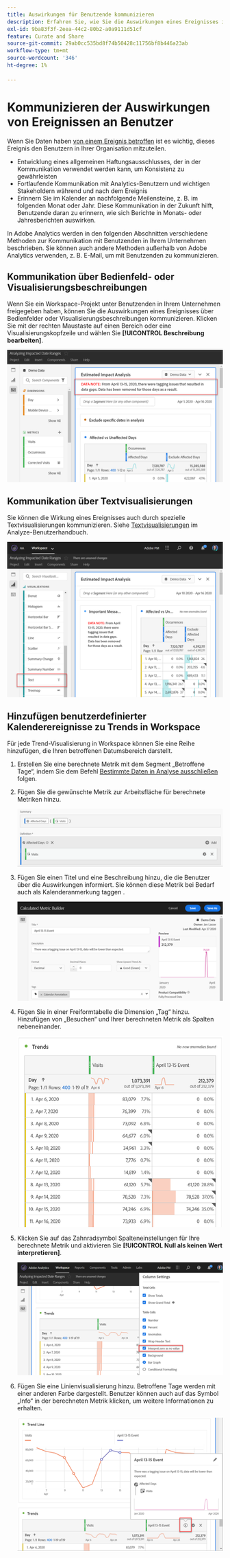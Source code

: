 ```yaml
---
title: Auswirkungen für Benutzende kommunizieren
description: Erfahren Sie, wie Sie die Auswirkungen eines Ereignisses in Ihrem Unternehmen effektiv kommunizieren können.
exl-id: 9ba83f3f-2eea-44c2-80b2-a0a9111d51cf
feature: Curate and Share
source-git-commit: 29ab0cc535bd8f74b50428c11756bf8b446a23ab
workflow-type: tm+mt
source-wordcount: '346'
ht-degree: 1%

---
```


# Kommunizieren der Auswirkungen von Ereignissen an Benutzer

Wenn Sie Daten haben [von einem Ereignis betroffen](overview.md) ist es wichtig, dieses Ereignis den Benutzern in Ihrer Organisation mitzuteilen.

* Entwicklung eines allgemeinen Haftungsausschlusses, der in der Kommunikation verwendet werden kann, um Konsistenz zu gewährleisten
* Fortlaufende Kommunikation mit Analytics-Benutzern und wichtigen Stakeholdern während und nach dem Ereignis
* Erinnern Sie im Kalender an nachfolgende Meilensteine, z. B. im folgenden Monat oder Jahr. Diese Kommunikation in der Zukunft hilft, Benutzende daran zu erinnern, wie sich Berichte in Monats- oder Jahresberichten auswirken.

In Adobe Analytics werden in den folgenden Abschnitten verschiedene Methoden zur Kommunikation mit Benutzenden in Ihrem Unternehmen beschrieben. Sie können auch andere Methoden außerhalb von Adobe Analytics verwenden, z. B. E-Mail, um mit Benutzenden zu kommunizieren.

## Kommunikation über Bedienfeld- oder Visualisierungsbeschreibungen

Wenn Sie ein Workspace-Projekt unter Benutzenden in Ihrem Unternehmen freigegeben haben, können Sie die Auswirkungen eines Ereignisses über Bedienfelder oder Visualisierungsbeschreibungen kommunizieren. Klicken Sie mit der rechten Maustaste auf einen Bereich oder eine Visualisierungskopfzeile und wählen Sie **[!UICONTROL Beschreibung bearbeiten]**.

![Beschreibung des Bedienfelds](assets/panel_description.png)

## Kommunikation über Textvisualisierungen

Sie können die Wirkung eines Ereignisses auch durch spezielle Textvisualisierungen kommunizieren. Siehe [Textvisualisierungen](/help/analyze/analysis-workspace/visualizations/text.md) im Analyze-Benutzerhandbuch.

![Textvisualisierung](assets/text_visualization.png)

## Hinzufügen benutzerdefinierter Kalenderereignisse zu Trends in Workspace

Für jede Trend-Visualisierung in Workspace können Sie eine Reihe hinzufügen, die Ihren betroffenen Datumsbereich darstellt.

1. Erstellen Sie eine berechnete Metrik mit dem Segment „Betroffene Tage“, indem Sie dem Befehl [Bestimmte Daten in Analyse ausschließen](segments.md) folgen.
1. Fügen Sie die gewünschte Metrik zur Arbeitsfläche für berechnete Metriken hinzu.

   ![Metrik](assets/calcmetric_event.png)

1. Fügen Sie einen Titel und eine Beschreibung hinzu, die die Benutzer über die Auswirkungen informiert. Sie können diese Metrik bei Bedarf auch als Kalenderanmerkung taggen .

   ![Titel und Beschreibung](assets/calcmetric_title_description.png)

1. Fügen Sie in einer Freiformtabelle die Dimension „Tag“ hinzu. Hinzufügen von „Besuchen“ und Ihrer berechneten Metrik als Spalten nebeneinander.

   ![Freiformtabelle](assets/calcmetric_freeform.png)

1. Klicken Sie auf das Zahnradsymbol Spalteneinstellungen für Ihre berechnete Metrik und aktivieren Sie **[!UICONTROL Null als keinen Wert interpretieren]**.

   ![Einstellungen für berechnete Metriken](assets/calcmetric_zero_no_value.png)

1. Fügen Sie eine Linienvisualisierung hinzu. Betroffene Tage werden mit einer anderen Farbe dargestellt. Benutzer können auch auf das Symbol „Info“ in der berechneten Metrik klicken, um weitere Informationen zu erhalten.

   ![Infosymbol](assets/calcmetric_infoicon.png)

